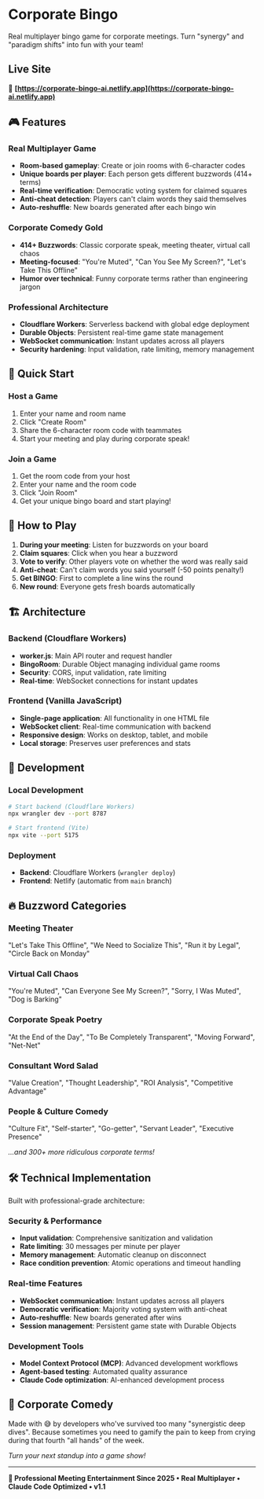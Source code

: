# Corporate Bingo

Real multiplayer bingo game for corporate meetings. Turn "synergy" and "paradigm shifts" into fun with your team!

## Live Site

🚀 **[https://corporate-bingo-ai.netlify.app](https://corporate-bingo-ai.netlify.app)**

## 🎮 Features

### **Real Multiplayer Game**
- **Room-based gameplay**: Create or join rooms with 6-character codes
- **Unique boards per player**: Each person gets different buzzwords (414+ terms)
- **Real-time verification**: Democratic voting system for claimed squares
- **Anti-cheat detection**: Players can't claim words they said themselves
- **Auto-reshuffle**: New boards generated after each bingo win

### **Corporate Comedy Gold**
- **414+ Buzzwords**: Classic corporate speak, meeting theater, virtual call chaos
- **Meeting-focused**: "You're Muted", "Can You See My Screen?", "Let's Take This Offline"
- **Humor over technical**: Funny corporate terms rather than engineering jargon

### **Professional Architecture**
- **Cloudflare Workers**: Serverless backend with global edge deployment
- **Durable Objects**: Persistent real-time game state management
- **WebSocket communication**: Instant updates across all players
- **Security hardening**: Input validation, rate limiting, memory management

## 🚀 Quick Start

### **Host a Game**
1. Enter your name and room name
2. Click "Create Room" 
3. Share the 6-character room code with teammates
4. Start your meeting and play during corporate speak!

### **Join a Game**
1. Get the room code from your host
2. Enter your name and the room code
3. Click "Join Room"
4. Get your unique bingo board and start playing!

## 🎯 How to Play

1. **During your meeting**: Listen for buzzwords on your board
2. **Claim squares**: Click when you hear a buzzword
3. **Vote to verify**: Other players vote on whether the word was really said
4. **Anti-cheat**: Can't claim words you said yourself (-50 points penalty!)
5. **Get BINGO**: First to complete a line wins the round
6. **New round**: Everyone gets fresh boards automatically

## 🏗️ Architecture

### **Backend (Cloudflare Workers)**
- **worker.js**: Main API router and request handler
- **BingoRoom**: Durable Object managing individual game rooms
- **Security**: CORS, input validation, rate limiting
- **Real-time**: WebSocket connections for instant updates

### **Frontend (Vanilla JavaScript)**
- **Single-page application**: All functionality in one HTML file
- **WebSocket client**: Real-time communication with backend
- **Responsive design**: Works on desktop, tablet, and mobile
- **Local storage**: Preserves user preferences and stats

## 🔧 Development

### **Local Development**
```bash
# Start backend (Cloudflare Workers)
npx wrangler dev --port 8787

# Start frontend (Vite)
npx vite --port 5175
```

### **Deployment**
- **Backend**: Cloudflare Workers (`wrangler deploy`)
- **Frontend**: Netlify (automatic from `main` branch)

## 🔥 Buzzword Categories

### **Meeting Theater**
"Let's Take This Offline", "We Need to Socialize This", "Run it by Legal", "Circle Back on Monday"

### **Virtual Call Chaos**  
"You're Muted", "Can Everyone See My Screen?", "Sorry, I Was Muted", "Dog is Barking"

### **Corporate Speak Poetry**
"At the End of the Day", "To Be Completely Transparent", "Moving Forward", "Net-Net"

### **Consultant Word Salad**
"Value Creation", "Thought Leadership", "ROI Analysis", "Competitive Advantage"

### **People & Culture Comedy**
"Culture Fit", "Self-starter", "Go-getter", "Servant Leader", "Executive Presence"

*...and 300+ more ridiculous corporate terms!*

## 🛠️ Technical Implementation

Built with professional-grade architecture:

### **Security & Performance**
- **Input validation**: Comprehensive sanitization and validation
- **Rate limiting**: 30 messages per minute per player
- **Memory management**: Automatic cleanup on disconnect
- **Race condition prevention**: Atomic operations and timeout handling

### **Real-time Features**
- **WebSocket communication**: Instant updates across all players
- **Democratic verification**: Majority voting system with anti-cheat
- **Auto-reshuffle**: New boards generated after wins
- **Session management**: Persistent game state with Durable Objects

### **Development Tools**
- **Model Context Protocol (MCP)**: Advanced development workflows
- **Agent-based testing**: Automated quality assurance
- **Claude Code optimization**: AI-enhanced development process

## 🎉 Corporate Comedy

Made with 😅 by developers who've survived too many "synergistic deep dives". Because sometimes you need to gamify the pain to keep from crying during that fourth "all hands" of the week.

*Turn your next standup into a game show!*

---

**🚀 Professional Meeting Entertainment Since 2025 • Real Multiplayer • Claude Code Optimized • v1.1**
